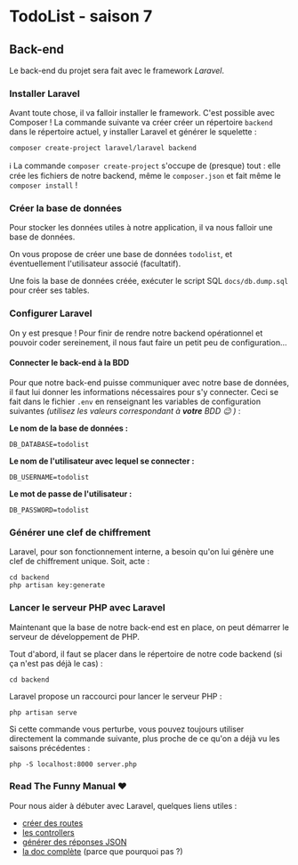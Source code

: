 # TodoList - saison 7

## Back-end

Le back-end du projet sera fait avec le framework _Laravel_.

### Installer Laravel

Avant toute chose, il va falloir installer le framework. C'est possible avec Composer ! La commande suivante va créer créer un répertoire `backend` dans le répertoire actuel, y installer Laravel et générer le squelette :

```bash
composer create-project laravel/laravel backend
```

:information_source: La commande `composer create-project` s'occupe de (presque) tout : elle crée les fichiers de notre backend, même le `composer.json` et fait même le `composer install` !

### Créer la base de données

Pour stocker les données utiles à notre application, il va nous falloir une base de données.

On vous propose de créer une base de données `todolist`, et éventuellement l'utilisateur associé (facultatif).

Une fois la base de données créée, exécuter le script SQL `docs/db.dump.sql` pour créer ses tables.

### Configurer Laravel

On y est presque ! Pour finir de rendre notre backend opérationnel et pouvoir coder sereinement, il nous faut faire un petit peu de configuration&hellip;

#### Connecter le back-end à la BDD

Pour que notre back-end puisse communiquer avec notre base de données, il faut lui donner les informations nécessaires pour s'y connecter. Ceci se fait dans le fichier `.env` en renseignant les variables de configuration suivantes *(utilisez les valeurs correspondant à **votre** BDD :wink: )* :

**Le nom de la base de données :**
```
DB_DATABASE=todolist
```

**Le nom de l'utilisateur avec lequel se connecter :**
```
DB_USERNAME=todolist
```

**Le mot de passe de l'utilisateur :**
```
DB_PASSWORD=todolist
```

### Générer une clef de chiffrement 

Laravel, pour son fonctionnement interne, a besoin qu'on lui génère une clef de chiffrement unique. Soit, acte : 

```
cd backend
php artisan key:generate
```

### Lancer le serveur PHP avec Laravel

Maintenant que la base de notre back-end est en place, on peut démarrer le serveur de développement de PHP.

Tout d'abord, il faut se placer dans le répertoire de notre code backend (si ça n'est pas déjà le cas) :
```
cd backend
```

Laravel propose un raccourci pour lancer le serveur PHP :
```
php artisan serve
```

Si cette commande vous perturbe, vous pouvez toujours utiliser directement la commande suivante, plus proche de ce qu'on a déjà vu les saisons précédentes :
```
php -S localhost:8000 server.php
```

### Read The Funny Manual :heart:

Pour nous aider à débuter avec Laravel, quelques liens utiles :

- [créer des routes](https://laravel.com/docs/8.x/routing)
- [les controllers](https://laravel.com/docs/8.x/controllers)
- [générer des réponses JSON](https://laravel.com/docs/8.x/responses#json-responses)
- [la doc complète](https://laravel.com/docs/8.x) (parce que pourquoi pas ?)